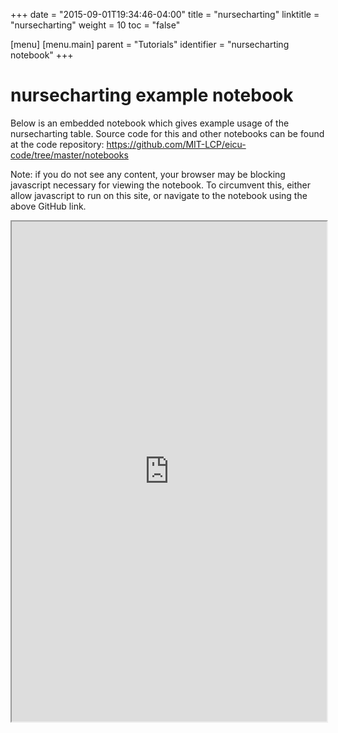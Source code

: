 +++
date = "2015-09-01T19:34:46-04:00"
title = "nursecharting"
linktitle = "nursecharting"
weight = 10
toc = "false"

[menu]
  [menu.main]
    parent = "Tutorials"
    identifier = "nursecharting notebook"
+++

# nursecharting example notebook

Below is an embedded notebook which gives example usage of the nursecharting table.
Source code for this and other notebooks can be found at the code repository:
https://github.com/MIT-LCP/eicu-code/tree/master/notebooks

Note: if you do not see any content, your browser may be blocking javascript necessary for viewing the notebook. To circumvent this, either allow javascript to run on this site, or navigate to the notebook using the above GitHub link.

<iframe src="http://nbviewer.jupyter.org/github/MIT-LCP/eicu-code/blob/master/notebooks/nursecharting.ipynb" width="100%" height="800" scrolling="yes"></iframe>
